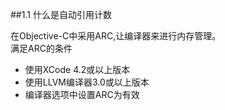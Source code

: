 ##1.1 什么是自动引用计数

在Objective-C中采用ARC,让编译器来进行内存管理。  
满足ARC的条件  
*  使用XCode 4.2或以上版本
*  使用LLVM编译器3.0或以上版本
*  编译器选项中设置ARC为有效
